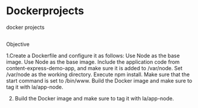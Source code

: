 # Dockerprojects
docker projects
##
Objective

1.Create a Dockerfile and configure it as follows:
Use Node as the base image.
Use Node as the base image.
Include the application code from content-express-demo-app, and make sure it is added to /var/node.
Set /var/node as the working directory.
Execute npm install.
Make sure that the start command is set to /bin/www.
Build the Docker image and make sure to tag it with la/app-node.


2. Build the Docker image and make sure to tag it with la/app-node.

